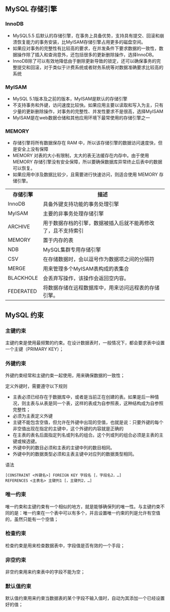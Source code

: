 ## MySQL 存储引擎

### InnoDB
- MySQL5.5 后默认的存储引擎，在事务上具备优势，支持具有提交、回滚和崩溃恢复能力的事务安装，比MyISAM存储引擎占用更多的磁盘空间。
- 如果应对事务的完整性有比较高的要求，在并发条件下要求数据的一致性，数据操作除了插入和查询意外，还包括很多的更新删除操作，选择InnoDB。
- InnoDB除了可以有效地降低由于删除更新导致的锁定，还可以确保事务的完整提交和回滚，对于类似于计费系统或者财务系统等对数据准确要求比较高的系统
### MyISAM
- MySQL 5.1版本及之前的版本，MyISAM是默认的存储引擎
- 不支持事务和外键，访问速度比较快。如果应用主要以读取和写入为主，只有少量的更新删除操作，对事务的完整性、并发性要求不是很高，选择MyISAM
- MyISAM是在web数据仓储和其他应用环境下最常使用的存储引擎之一
### MEMORY
- 存储引擎将所有数据保存在 RAM 中，所以该存储引擎的数据访问速度快，但是安全上没有保障
- MEMORY 对表的大小有限制，太大的表无法缓存在内存中。由于使用 MEMORY 存储引擎没有安全保障，所以要确保数据库异常终止后表中的数据可以恢复。
- 如果应用中涉及数据比较少，且需要进行快速访问，则适合使用 MEMORY 存储引擎。

<table><tbody>
  <tr>
    <th>存储引擎</th><th>描述</th>
  </tr>
  <tr>
    <td>InnoDB</td>
    <td>具备外键支持功能的事务处理引擎</td>
  </tr>
  <tr>
    <td>MyISAM</td>
    <td>主要的非事务处理存储引擎</td>
  </tr>
  <tr>
    <td>ARCHIVE</td>
    <td>用于数据存档的引擎，数据被插入后就不能再修改了，且不支持索引</td>
  </tr>
  <tr>
    <td>MEMORY</td>
    <td>置于内存的表</td>
  </tr>
  <tr>
    <td>NDB</td>
    <td>MySQL集群专用存储引擎</td>
  </tr>
  <tr>
    <td>CSV</td>
    <td>在存储数据时，会以逗号作为数据项之间的分隔符</td>
  </tr>
  <tr>
    <td>MERGE</td>
    <td>用来管理多个MyISAM表构成的表集合</td>
  </tr>
  <tr>
    <td>BLACKHOLE</td>
    <td>会丢弃写操作，该操作会返回空内容。</td>
  </tr>
  <tr>
    <td>FEDERATED</td>
    <td>将数据存储在远程数据库中，用来访问远程表的存储引擎。</td>
  </tr>
</table>

## MySQL 约束
### 主键约束
主键约束是使用最频繁的约束。在设计数据表时，一般情况下，都会要求表中设置一个主键（PRIMARY KEY）；
### 外键约束
外键约束经常和主键约束一起使用，用来确保数据的一致性；

定义外键时，需要遵守以下规则
- 主表必须已经存在于数据库中，或者是当前正在创建的表。如果是后一种情况，则主表与从表是同一个表，这样的表成为自参照表，这种结构成为自参照完整性；
- 必须为主表定义外键
- 主键不能包含空值，但允许在外键中出现的空值，也就是说：只要外键的每个非空值出现在指定的主键中，这个外键的内容就是正确的
- 在主表的表名后面指定列名或列名的组合。这个列或列的组合必须是主表的主键或候选键。
- 外键中列的数目必须和主表的主键中列的数目相同。
- 外键中列的数据类型必须和主表主键中对应列的数据类型相同。

语法
```mysql
[CONSTRAINT <外键名>] FOREIGN KEY 字段名 [，字段名2，…]
REFERENCES <主表名> 主键列1 [，主键列2，…]
```
### 唯一约束
唯一约束和主键约束有一个相似的地方，就是能够确保列的唯一性。与主键约束不同的是：唯一约束在一个表中可以有多个，并且设置唯一约束的列是允许有空值的，虽然只能有一个空值；
### 检查约束
检查约束是用来检查数据表中，字段值是否有效的一个手段；
### 非空约束
非空约束用来约束表中的字段不能为空；
### 默认值约束
默认值约束用来约束当数据表的某个字段不输入值时，自动为其添加一个已经设置好的值；
